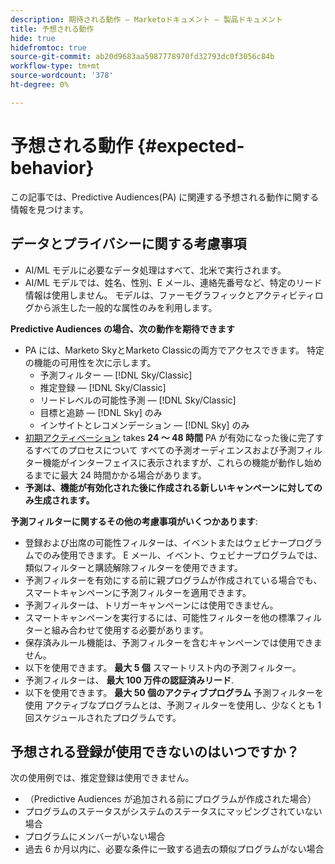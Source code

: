 ```yaml
---
description: 期待される動作 — Marketoドキュメント — 製品ドキュメント
title: 予想される動作
hide: true
hidefromtoc: true
source-git-commit: ab20d9683aa5987778970fd32793dc0f3056c84b
workflow-type: tm+mt
source-wordcount: '378'
ht-degree: 0%

---
```


# 予想される動作 {#expected-behavior}

この記事では、Predictive Audiences(PA) に関連する予想される動作に関する情報を見つけます。

## データとプライバシーに関する考慮事項

* AI/ML モデルに必要なデータ処理はすべて、北米で実行されます。
* AI/ML モデルでは、姓名、性別、E メール、連絡先番号など、特定のリード情報は使用しません。 モデルは、ファーモグラフィックとアクティビティログから派生した一般的な属性のみを利用します。

**Predictive Audiences の場合、次の動作を期待できます**

* PA には、Marketo SkyとMarketo Classicの両方でアクセスできます。 特定の機能の可用性を次に示します。
   * 予測フィルター — [!DNL Sky/Classic]
   * 推定登録 — [!DNL Sky/Classic]
   * リードレベルの可能性予測 — [!DNL Sky/Classic]
   * 目標と追跡 — [!DNL Sky] のみ
   * インサイトとレコメンデーション — [!DNL Sky] のみ
* [初期アクティベーション](/help/marketo/product-docs/marketo-sky/getting-started-with-predictive-audiences.md) takes **24 ～ 48 時間** PA が有効になった後に完了するすべてのプロセスについて すべての予測オーディエンスおよび予測フィルター機能がインターフェイスに表示されますが、これらの機能が動作し始めるまでに最大 24 時間かかる場合があります。
* **予測は、機能が有効化された後に作成される新しいキャンペーンに対してのみ生成されます。**

**予測フィルターに関するその他の考慮事項がいくつかあります**:

* 登録および出席の可能性フィルターは、イベントまたはウェビナープログラムでのみ使用できます。 E メール、イベント、ウェビナープログラムでは、類似フィルターと購読解除フィルターを使用できます。
* 予測フィルターを有効にする前に親プログラムが作成されている場合でも、スマートキャンペーンに予測フィルターを適用できます。
* 予測フィルターは、トリガーキャンペーンには使用できません。
* スマートキャンペーンを実行するには、可能性フィルターを他の標準フィルターと組み合わせて使用する必要があります。
* 保存済みルール機能は、予測フィルターを含むキャンペーンでは使用できません。
* 以下を使用できます。 **最大 5 個** スマートリスト内の予測フィルター。
* 予測フィルターは、 **最大 100 万件の認証済みリード**.
* 以下を使用できます。 **最大 50 個のアクティブプログラム** 予測フィルターを使用 アクティブなプログラムとは、予測フィルターを使用し、少なくとも 1 回スケジュールされたプログラムです。

## 予想される登録が使用できないのはいつですか？

次の使用例では、推定登録は使用できません。

* （Predictive Audiences が追加される前にプログラムが作成された場合）
* プログラムのステータスがシステムのステータスにマッピングされていない場合
* プログラムにメンバーがいない場合
* 過去 6 か月以内に、必要な条件に一致する過去の類似プログラムがない場合
